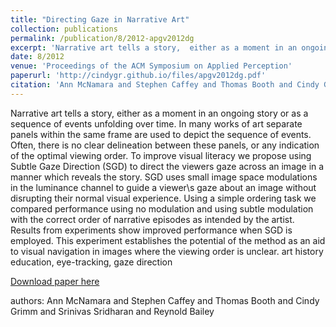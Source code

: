 ```yaml
---
title: "Directing Gaze in Narrative Art"
collection: publications
permalink: /publication/8/2012-apgv2012dg
excerpt: 'Narrative art tells a story,  either as a moment in an ongoing story or as a sequence of events unfolding over time. In many works of art separate panels within the same frame are used to depict the sequence of events. Often,  there is no clear delineation between these panels,  or any indication of the optimal viewing order. To improve visual literacy we propose using Subtle Gaze Direction (SGD) to direct the viewers gaze across an image in a manner which reveals the story. SGD uses small image space modulations in the luminance channel to guide a viewer\s gaze about an image without disrupting their normal visual experience. Using a simple ordering task we compared performance using no modulation and using subtle modulation with the correct order of narrative episodes as intended by the artist. Results from experiments show improved performance when SGD is employed. This experiment establishes the potential of the method as an aid to visual navigation in images where the viewing order is unclear. art history education,  eye-tracking,  gaze direction, '
date: 8/2012
venue: 'Proceedings of the ACM Symposium on Applied Perception'
paperurl: 'http://cindygr.github.io/files/apgv2012dg.pdf'
citation: 'Ann McNamara and Stephen Caffey and Thomas Booth and Cindy Grimm and  Srinivas Sridharan and Reynold Bailey'
---
```

Narrative art tells a story,  either as a moment in an ongoing story or as a sequence of events unfolding over time. In many works of art separate panels within the same frame are used to depict the sequence of events. Often,  there is no clear delineation between these panels,  or any indication of the optimal viewing order. To improve visual literacy we propose using Subtle Gaze Direction (SGD) to direct the viewers gaze across an image in a manner which reveals the story. SGD uses small image space modulations in the luminance channel to guide a viewer\s gaze about an image without disrupting their normal visual experience. Using a simple ordering task we compared performance using no modulation and using subtle modulation with the correct order of narrative episodes as intended by the artist. Results from experiments show improved performance when SGD is employed. This experiment establishes the potential of the method as an aid to visual navigation in images where the viewing order is unclear. art history education,  eye-tracking,  gaze direction

[Download paper here](http://cindygr.github.io/files/apgv2012dg.pdf)

authors: Ann McNamara and Stephen Caffey and Thomas Booth and Cindy Grimm and  Srinivas Sridharan and Reynold Bailey